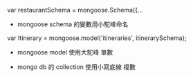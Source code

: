 var restaurantSchema = mongoose.Schema({...

* mongoose schema 的變數用小駝峰命名

var Itinerary = mongoose.model('itineraries', itinerarySchema);

* mongoose model 使用大駝峰 單數

* mongo db 的 collection 使用小寫底線 複數